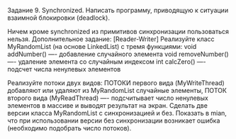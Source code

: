 Задание 9. Synchronized.
Написать программу, приводящую к ситуации взаимной блокировки (deadlock).

Ничем кроме synchronized из примитивов синхронизации пользоваться нельзя.
Дополнительное задание:
[Reader-Writer] Реализуйте класс MyRandomList (на основе LinkedList) с тремя функциями: 
void addNumber() —- добавление случайного элемента
void removeNumber() —- удаление элемента со случайным индексом
int calcZero() —- подсчет числа ненулевых элементов

Реализуйте потоки двух видов: ПОТОКИ первого вида (MyWriteThread) добавляют или удаляют из MyRandomList случайные элементы, ПОТОК второго вида (MyReadThread) —- подсчитывает число ненулевых элементов в массиве и выводят результат на экран. Сделать две версии класса MyRandomList с синхронизацией и без. Показать в mian, что при использовании версии без синхронизации возникает ошибка (необходимо подобрать число потоков).
